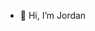 - 👋 Hi, I’m Jordan


<!---
Jordan-VLRP/Jordan-VLRP is a ✨ special ✨ repository because its `README.md` (this file) appears on your GitHub profile.
You can click the Preview link to take a look at your changes.
--->
